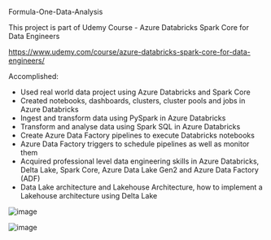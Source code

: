 Formula-One-Data-Analysis

This project is part of Udemy Course - Azure Databricks Spark Core for Data Engineers

https://www.udemy.com/course/azure-databricks-spark-core-for-data-engineers/

Accomplished:

- Used real world data project using Azure Databricks and Spark Core
- Created notebooks, dashboards, clusters, cluster pools and jobs in Azure Databricks
- Ingest and transform data using PySpark in Azure Databricks
- Transform and analyse data using Spark SQL in Azure Databricks
- Create Azure Data Factory pipelines to execute Databricks notebooks
- Azure Data Factory triggers to schedule pipelines as well as monitor them
- Acquired professional level data engineering skills in Azure Databricks, Delta Lake, Spark Core, Azure Data Lake Gen2 and Azure Data Factory (ADF)
- Data Lake architecture and Lakehouse Architecture, how to implement a Lakehouse architecture using Delta Lake


![image](https://github.com/user-attachments/assets/bb9f825b-4625-4afa-96d8-9b11a0e8b37c)


![image](https://github.com/user-attachments/assets/e5c4532d-a219-49c3-8001-1f550043059d)
